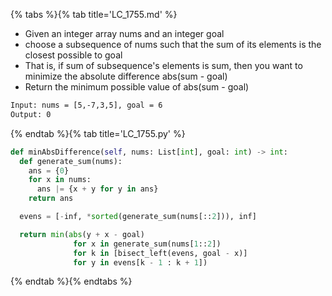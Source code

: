 {% tabs %}{% tab title='LC_1755.md' %}

* Given an integer array nums and an integer goal
* choose a subsequence of nums such that the sum of its elements is the closest possible to goal
* That is, if sum of subsequence's elements is sum, then you want to minimize the absolute difference abs(sum - goal)
* Return the minimum possible value of abs(sum - goal)

```txt
Input: nums = [5,-7,3,5], goal = 6
Output: 0
```

{% endtab %}{% tab title='LC_1755.py' %}

```py
def minAbsDifference(self, nums: List[int], goal: int) -> int:
  def generate_sum(nums):
    ans = {0}
    for x in nums:
      ans |= {x + y for y in ans}
    return ans

  evens = [-inf, *sorted(generate_sum(nums[::2])), inf]

  return min(abs(y + x - goal)
              for x in generate_sum(nums[1::2])
              for k in [bisect_left(evens, goal - x)]
              for y in evens[k - 1 : k + 1])
```

{% endtab %}{% endtabs %}
